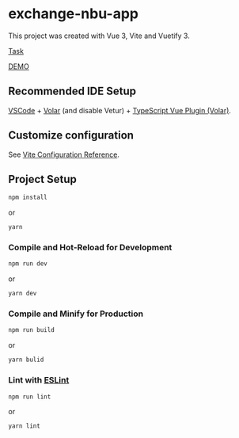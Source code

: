 # exchange-nbu-app

This project was created with Vue 3, Vite and Vuetify 3.

[Task](https://docs.google.com/document/d/1KiUiKuQ71UmwBzTGfU3PLyVvjJg6vOTANOOOzPIq3BE/edit)

[DEMO](https://leonbohdan.github.io/exchange-nbu-app/)

## Recommended IDE Setup

[VSCode](https://code.visualstudio.com/) + [Volar](https://marketplace.visualstudio.com/items?itemName=Vue.volar) (and disable Vetur) + [TypeScript Vue Plugin (Volar)](https://marketplace.visualstudio.com/items?itemName=Vue.vscode-typescript-vue-plugin).

## Customize configuration

See [Vite Configuration Reference](https://vitejs.dev/config/).

## Project Setup

```sh
npm install
```
or
```sh
yarn
```

### Compile and Hot-Reload for Development

```sh
npm run dev
```
or
```sh
yarn dev
```

### Compile and Minify for Production

```sh
npm run build
```
or
```sh
yarn bulid
```

### Lint with [ESLint](https://eslint.org/)

```sh
npm run lint
```
or
```sh
yarn lint
```
